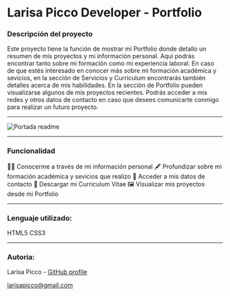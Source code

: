 # Larisa Picco Developer - Portfolio

<h3>Descripción del proyecto</h3>

Este proyecto tiene la función de mostrar mi Portfolio donde detallo un resumen de mis proyectos y mi información personal.
Aqui podrás encontrar tanto sobre mi formación como mi experiencia laboral. En caso de que estés interesado en conocer
más sobre mi formación académica y sevicios, en la sección de Servicios y Curriculum encontrarás también detalles acerca de mis habilidades.
En la sección de Portfolio pueden visualizarse algunos de mis proyectos recientes.
Podrás acceder a mis redes y otros datos de contacto en caso que desees comunicarte conmigo para realizar un futuro proyecto.

<hr>

![Portada readme](https://user-images.githubusercontent.com/120819110/208641386-2702adbe-2fcc-410f-85a4-f6aaf7db9cbd.png)


<hr>
<h3>Funcionalidad</h3>

🙋🏻 Conocerme a través de mi información personal
🖋️ Profundizar sobre mi formación académica y sevicios que realizo
📧 Acceder a mis datos de contacto
📑 Descargar mi Curriculum Vitae
🖼️ Visualizar mis proyectos desde mi Portfolio

<hr>
<h3>Lenguaje utilizado:</h3>
HTML5
CSS3

<hr>
<h3>Autoría:</h3>

Larisa Picco - <a href="https://github.com/LarisaPicco">GitHub profile</a>

larisapicco@gmail.com
